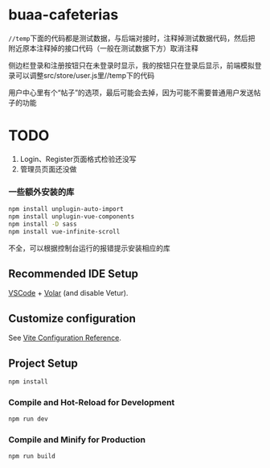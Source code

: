 # buaa-cafeterias
`//temp`下面的代码都是测试数据，与后端对接时，注释掉测试数据代码，然后把附近原本注释掉的接口代码（一般在测试数据下方）取消注释

侧边栏登录和注册按钮只在未登录时显示，我的按钮只在登录后显示，前端模拟登录可以调整src/store/user.js里//temp下的代码

用户中心里有个“帖子”的选项，最后可能会去掉，因为可能不需要普通用户发送帖子的功能
# TODO
1. Login、Register页面格式检验还没写
2. 管理员页面还没做
### 一些额外安装的库
```sh
npm install unplugin-auto-import
npm install unplugin-vue-components
npm install -D sass
npm install vue-infinite-scroll
```
不全，可以根据控制台运行的报错提示安装相应的库

## Recommended IDE Setup

[VSCode](https://code.visualstudio.com/) + [Volar](https://marketplace.visualstudio.com/items?itemName=Vue.volar) (and disable Vetur).

## Customize configuration

See [Vite Configuration Reference](https://vitejs.dev/config/).

## Project Setup

```sh
npm install
```

### Compile and Hot-Reload for Development

```sh
npm run dev
```

### Compile and Minify for Production
```sh
npm run build
```
